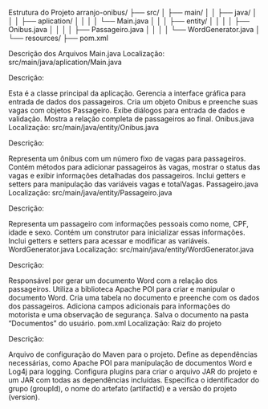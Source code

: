 Estrutura do Projeto
arranjo-onibus/
├── src/
│   ├── main/
│   │   ├── java/
│   │   │   ├── aplication/
│   │   │   │   └── Main.java
│   │   │   ├── entity/
│   │   │   │   ├── Onibus.java
│   │   │   │   ├── Passageiro.java
│   │   │   │   └── WordGenerator.java
│   └── resources/
├── pom.xml

Descrição dos Arquivos
Main.java
Localização: src/main/java/aplication/Main.java

Descrição:

Esta é a classe principal da aplicação.
Gerencia a interface gráfica para entrada de dados dos passageiros.
Cria um objeto Onibus e preenche suas vagas com objetos Passageiro.
Exibe diálogos para entrada de dados e validação.
Mostra a relação completa de passageiros ao final.
Onibus.java
Localização: src/main/java/entity/Onibus.java

Descrição:

Representa um ônibus com um número fixo de vagas para passageiros.
Contém métodos para adicionar passageiros às vagas, mostrar o status das vagas e exibir informações detalhadas dos passageiros.
Inclui getters e setters para manipulação das variáveis vagas e totalVagas.
Passageiro.java
Localização: src/main/java/entity/Passageiro.java

Descrição:

Representa um passageiro com informações pessoais como nome, CPF, idade e sexo.
Contém um construtor para inicializar essas informações.
Inclui getters e setters para acessar e modificar as variáveis.
WordGenerator.java
Localização: src/main/java/entity/WordGenerator.java

Descrição:

Responsável por gerar um documento Word com a relação dos passageiros.
Utiliza a biblioteca Apache POI para criar e manipular o documento Word.
Cria uma tabela no documento e preenche com os dados dos passageiros.
Adiciona campos adicionais para informações do motorista e uma observação de segurança.
Salva o documento na pasta “Documentos” do usuário.
pom.xml
Localização: Raiz do projeto

Descrição:

Arquivo de configuração do Maven para o projeto.
Define as dependências necessárias, como Apache POI para manipulação de documentos Word e Log4j para logging.
Configura plugins para criar o arquivo JAR do projeto e um JAR com todas as dependências incluídas.
Especifica o identificador do grupo (groupId), o nome do artefato (artifactId) e a versão do projeto (version).
